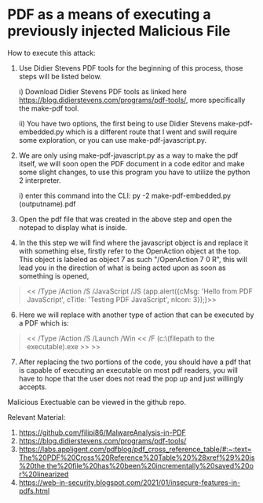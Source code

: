 # PDF as a means of executing a previously injected Malicious File
How to execute this attack:
 1) Use Didier Stevens PDF tools for the beginning of this process, those steps will be listed below.
 
     i) Download Didier Stevens PDF tools as linked here https://blog.didierstevens.com/programs/pdf-tools/, more specifically the make-pdf tool.
     
     ii) You have two options, the first being to use Didier Stevens make-pdf-embedded.py which is a different route that I went and swill require some exploration, or you can use make-pdf-javascript.py.
 3) We are only using make-pdf-javascript.py as a way to make the pdf itself, we will soon open the PDF document in a code editor and make some slight changes, to use this program you have to utilize the python 2 interpreter.
     
     i) enter this command into the CLI: py -2 make-pdf-embedded.py (outputname).pdf
 
 4) Open the pdf file that was created in the above step and open the notepad to display what is inside.

5) In the this step we will find where the javascript object is and replace it with something else, firstly refer to the OpenAction object at the top. This object is labeled as object 7 as such "/OpenAction 7 0 R", this will lead you in the direction of what is being acted upon as soon as something is opened, 
 ><<
  /Type /Action
   /S /JavaScript
   /JS (app.alert({cMsg: 'Hello from PDF JavaScript', cTitle: 'Testing PDF JavaScript', nIcon: 3});)>>
 6) Here we will replace with another type of action that can be executed by a PDF which is:
 ><<
  /Type /Action
  /S /Launch
  /Win << /F (c:\\(filepath to the executable).exe >> >>
 7) After replacing the two portions of the code, you should have a pdf that is capable of executing an executable on most pdf readers, you will have to hope that the user does not read the pop up and just willingly accepts.

Malicious Exectuable can be viewed in the github repo.

Relevant Material:
1) https://github.com/filipi86/MalwareAnalysis-in-PDF
2) https://blog.didierstevens.com/programs/pdf-tools/
3) https://labs.appligent.com/pdfblog/pdf_cross_reference_table/#:~:text=The%20PDF%20Cross%20Reference%20Table%20%28xref%29%20is%20the,the%20file%20has%20been%20incrementally%20saved%20or%20linearized
5) https://web-in-security.blogspot.com/2021/01/insecure-features-in-pdfs.html
